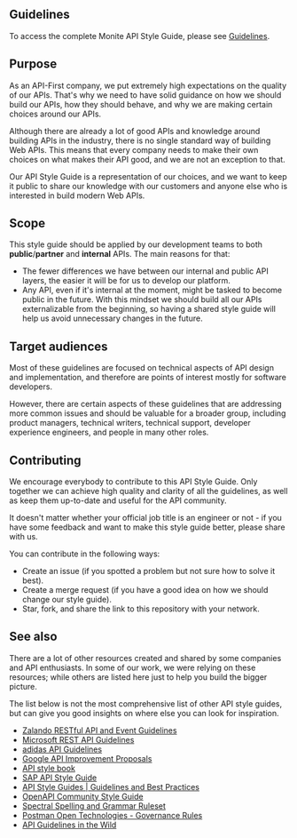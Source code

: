 ## Guidelines

To access the complete Monite API Style Guide, please see [Guidelines](Guidelines.md).


## Purpose

As an API-First company, we put extremely high expectations on the quality of our APIs. That's why we need to have solid guidance on how we should build our APIs, how they should behave, and why we are making certain choices around our APIs.

Although there are already a lot of good APIs and knowledge around building APIs in the industry, there is no single standard way of building Web APIs. This means that every company needs to make their own choices on what makes their API good, and we are not an exception to that.

Our API Style Guide is a representation of our choices, and we want to keep it public to share our knowledge with our customers and anyone else who is interested in build modern Web APIs.


## Scope

This style guide should be applied by our development teams to both **public**/**partner** and **internal** APIs. The main reasons for that:

* The fewer differences we have between our internal and public API layers, the easier it will be for us to develop our platform.
* Any API, even if it's internal at the moment, might be tasked to become public in the future. With this mindset we should build all our APIs externalizable from the beginning, so having a shared style guide will help us avoid unnecessary changes in the future.


## Target audiences

Most of these guidelines are focused on technical aspects of API design and implementation, and therefore are points of interest mostly for software developers. 

However, there are certain aspects of these guidelines that are addressing more common issues and should be valuable for a broader group, including product managers, technical writers, technical support, developer experience engineers, and people in many other roles.


## Contributing

We encourage everybody to contribute to this API Style Guide. Only together we can achieve high quality and clarity of all the guidelines, as well as keep them up-to-date and useful for the API community.

It doesn't matter whether your official job title is an engineer or not - if you have some feedback and want to make this style guide better, please share with us.

You can contribute in the following ways:
* Create an issue (if you spotted a problem but not sure how to solve it best).
* Create a merge request (if you have a good idea on how we should change our style guide).
* Star, fork, and share the link to this repository with your network.


## See also

There are a lot of other resources created and shared by some companies and API enthusiasts. In some of our work, we were relying on these resources; while others are listed here just to help you build the bigger picture.

The list below is not the most comprehensive list of other API style guides, but can give you good insights on where else you can look for inspiration.

* [Zalando RESTful API and Event Guidelines](https://opensource.zalando.com/restful-api-guidelines/)
* [Microsoft REST API Guidelines](https://github.com/microsoft/api-guidelines)
* [adidas API Guidelines](https://adidas.gitbook.io/api-guidelines)
* [Google API Improvement Proposals](https://google.aip.dev/)
* [API style book](http://apistylebook.com/design/guidelines/)
* [SAP API Style Guide](https://help.sap.com/viewer/53e39c8b7c924c28a2575be50bc09786/PUBLIC/en-US/01e4b09a0bb24235b3618deb0618e1af.html)
* [API Style Guides | Guidelines and Best Practices](https://stoplight.io/api-style-guides-guidelines-and-best-practices/)
* [OpenAPI Community Style Guide](https://github.com/openapi-contrib/style-guides)
* [Spectral Spelling and Grammar Ruleset](https://github.com/api-stuff/spectral-spelling-grammar)
* [Postman Open Technologies - Governance Rules](https://www.postman.com/postman/workspace/postman-open-technologies-governance-rules/overview)
* [API Guidelines in the Wild](https://dret.github.io/guidelines/)

